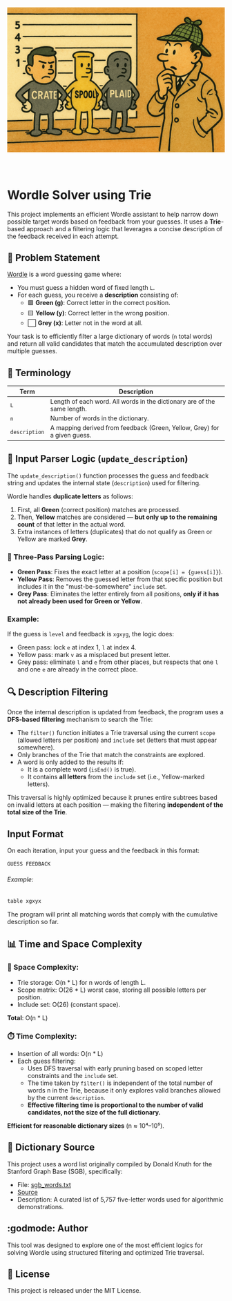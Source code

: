 <h1 align="center">
<img src="./media/wordle_lineup.png" width="800">
</h1><br>

# Wordle Solver using Trie

This project implements an efficient Wordle assistant to help narrow down possible target words based on feedback from your guesses. It uses a **Trie**-based approach and a filtering logic that leverages a concise description of the feedback received in each attempt.


## :jigsaw: Problem Statement

[Wordle](https://www.nytimes.com/games/wordle/index.html) is a word guessing game where:
- You must guess a hidden word of fixed length `L`.
- For each guess, you receive a **description** consisting of:
  - :green_square: **Green (g)**: Correct letter in the correct position.
  - :yellow_square: **Yellow (y)**: Correct letter in the wrong position.
  - :white_large_square: **Grey (x)**: Letter not in the word at all.

Your task is to efficiently filter a large dictionary of words (`n` total words) and return all valid candidates that match the accumulated description over multiple guesses.

## :blue_book: Terminology

| Term         | Description                                                                 |
|--------------|-----------------------------------------------------------------------------|
| `L`          | Length of each word. All words in the dictionary are of the same length.   |
| `n`          | Number of words in the dictionary.                                          |
| `description`| A mapping derived from feedback (Green, Yellow, Grey) for a given guess.    |

## :receipt: Input Parser Logic (`update_description`)

The `update_description()` function processes the guess and feedback string and updates the internal state (`description`) used for filtering.

Wordle handles **duplicate letters** as follows:
1. First, all **Green** (correct position) matches are processed.
2. Then, **Yellow** matches are considered — **but only up to the remaining count** of that letter in the actual word.
3. Extra instances of letters (duplicates) that do not qualify as Green or Yellow are marked **Grey**.

### :repeat: Three-Pass Parsing Logic:
- **Green Pass**: Fixes the exact letter at a position (`scope[i] = {guess[i]}`).
- **Yellow Pass**: Removes the guessed letter from that specific position but includes it in the "must-be-somewhere" `include` set.
- **Grey Pass**: Eliminates the letter entirely from all positions, **only if it has not already been used for Green or Yellow**.

### Example:

If the guess is `level` and feedback is `xgxyg`, the logic does:
- Green pass: lock `e` at index 1, `l` at index 4.
- Yellow pass: mark `v` as a misplaced but present letter.
- Grey pass: eliminate `l` and `e` from other places, but respects that one `l` and one `e` are already in the correct place.

## :mag: Description Filtering

Once the internal description is updated from feedback, the program uses a **DFS-based filtering** mechanism to search the Trie:

- The `filter()` function initiates a Trie traversal using the current `scope` (allowed letters per position) and `include` set (letters that must appear somewhere).
- Only branches of the Trie that match the constraints are explored.
- A word is only added to the results if:
  - It is a complete word (`isEnd()` is true).
  - It contains **all letters** from the `include` set (i.e., Yellow-marked letters).

This traversal is highly optimized because it prunes entire subtrees based on invalid letters at each position — making the filtering **independent of the total size of the Trie**.

## Input Format
On each iteration, input your guess and the feedback in this format:

```bash
GUESS FEEDBACK
```

###### Example:

```bash
table xgxyx
```

The program will print all matching words that comply with the cumulative description so far.

## :bar_chart: Time and Space Complexity

### :brain: Space Complexity:

- Trie storage: O(n * L) for n words of length L.
- Scope matrix: O(26 * L) worst case, storing all possible letters per position.
- Include set: O(26) (constant space).

**Total**: O(n * L)

### :stopwatch: Time Complexity:
- Insertion of all words: O(n * L)
- Each guess filtering:
    - Uses DFS traversal with early pruning based on scoped letter constraints and the `include` set.
    - The time taken by `filter()` is independent of the total number of words n in the Trie, because it only explores valid branches allowed by the current `description`.
    - **Effective filtering time is proportional to the number of valid candidates, not the size of the full dictionary.**

**Efficient for reasonable dictionary sizes** (n ≈ 10⁴–10⁵).

## :open_file_folder: Dictionary Source

This project uses a word list originally compiled by Donald Knuth for the Stanford Graph Base (SGB), specifically:

- File: [sgb_words.txt](https://people.sc.fsu.edu/~jburkardt/datasets/words/sgb_words.txt)
- [Source](https://people.sc.fsu.edu/~jburkardt/datasets/words/words.html)
- Description: A curated list of 5,757 five-letter words used for algorithmic demonstrations.

## :godmode: Author

This tool was designed to explore one of the most efficient logics for solving Wordle using structured filtering and optimized Trie traversal.

## :page_with_curl: License

This project is released under the MIT License.
